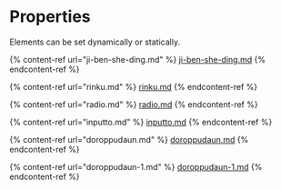 # Properties

Elements can be set dynamically or statically.

{% content-ref url="ji-ben-she-ding.md" %}
[ji-ben-she-ding.md](ji-ben-she-ding.md)
{% endcontent-ref %}

{% content-ref url="rinku.md" %}
[rinku.md](rinku.md)
{% endcontent-ref %}

{% content-ref url="radio.md" %}
[radio.md](radio.md)
{% endcontent-ref %}

{% content-ref url="inputto.md" %}
[inputto.md](inputto.md)
{% endcontent-ref %}

{% content-ref url="doroppudaun.md" %}
[doroppudaun.md](doroppudaun.md)
{% endcontent-ref %}

{% content-ref url="doroppudaun-1.md" %}
[doroppudaun-1.md](doroppudaun-1.md)
{% endcontent-ref %}
